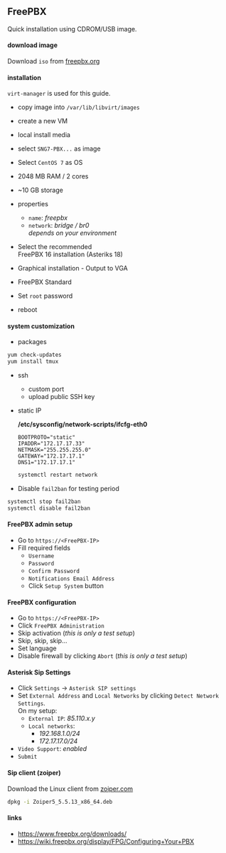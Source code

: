 ## FreePBX

Quick installation using CDROM/USB image.

#### download image

Download `iso` from [freepbx.org](https://www.freepbx.org/downloads/)

#### installation

`virt-manager` is used for this guide.

- copy image into `/var/lib/libvirt/images`
- create a new VM
- local install media
- select `SNG7-PBX...` as image
- Select `CentOS 7` as OS
- 2048 MB RAM / 2 cores
- ~10 GB storage
- properties
  - `name`: _freepbx_
  - `network`: _bridge / br0_\
    _depends on your environment_

- Select the recommended\
  FreePBX 16 installation (Asteriks 18)
- Graphical installation - Output to VGA
- FreePBX Standard
- Set `root` password
- reboot

#### system customization

- packages

```bash
yum check-updates
yum install tmux
```

- ssh
  - custom port
  - upload public SSH key

- static IP

  **/etc/sysconfig/network-scripts/ifcfg-eth0**

  ```config
  BOOTPROTO="static"
  IPADDR="172.17.17.33"
  NETMASK="255.255.255.0"
  GATEWAY="172.17.17.1"
  DNS1="172.17.17.1"
  ```

  ```bash
  systemctl restart network
  ```

- Disable `fail2ban` for testing period

```bash
systemctl stop fail2ban
systemctl disable fail2ban
```

#### FreePBX admin setup

- Go to `https://<FreePBX-IP>`
- Fill required fields
  - `Username`
  - `Password`
  - `Confirm Password`
  - `Notifications Email Address`
  - Click `Setup System` button

#### FreePBX configuration

- Go to `https://<FreePBX-IP>`
- Click `FreePBX Administration`
- Skip activation (_this is only a test setup_)
- Skip, skip, skip...
- Set language
- Disable firewall by clicking `Abort` (_this is only a test setup_)

#### Asterisk Sip Settings

- Click `Settings` -> `Asterisk SIP settings`
- Set `External Address` and `Local Networks` by clicking
  `Detect Network Settings`.\
  On my setup:
  - `External IP`: _85.110.x.y_
  - `Local networks`:
    - _192.168.1.0/24_
    - _172.17.17.0/24_
- `Video Support`: _enabled_
- `Submit`

#### Sip client (zoiper)

Download the Linux client from [zoiper.com](https://www.zoiper.com/)

```bash
dpkg -i Zoiper5_5.5.13_x86_64.deb
```

#### links

- https://www.freepbx.org/downloads/
- https://wiki.freepbx.org/display/FPG/Configuring+Your+PBX
